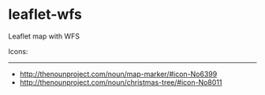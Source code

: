 leaflet-wfs
===========

Leaflet map with WFS

Icons: 
******

* http://thenounproject.com/noun/map-marker/#icon-No6399
* http://thenounproject.com/noun/christmas-tree/#icon-No8011




